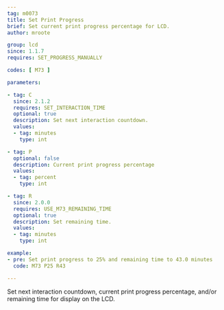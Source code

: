 ```yaml
---
tag: m0073
title: Set Print Progress
brief: Set current print progress percentage for LCD.
author: mroote

group: lcd
since: 1.1.7
requires: SET_PROGRESS_MANUALLY

codes: [ M73 ]

parameters:

- tag: C
  since: 2.1.2
  requires: SET_INTERACTION_TIME
  optional: true
  description: Set next interaction countdown.
  values:
  - tag: minutes
    type: int

- tag: P
  optional: false
  description: Current print progress percentage
  values:
  - tag: percent
    type: int

- tag: R
  since: 2.0.0
  requires: USE_M73_REMAINING_TIME
  optional: true
  description: Set remaining time.
  values:
  - tag: minutes
    type: int

example:
- pre: Set print progress to 25% and remaining time to 43.0 minutes
  code: M73 P25 R43

---
```


Set next interaction countdown, current print progress percentage, and/or remaining time for display on the LCD.
